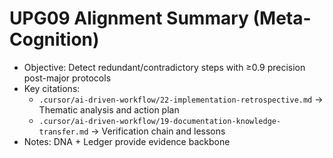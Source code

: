 # UPG09 Alignment Summary (Meta-Cognition)

- Objective: Detect redundant/contradictory steps with ≥0.9 precision post-major protocols
- Key citations:
  - `.cursor/ai-driven-workflow/22-implementation-retrospective.md` → Thematic analysis and action plan
  - `.cursor/ai-driven-workflow/19-documentation-knowledge-transfer.md` → Verification chain and lessons
- Notes: DNA + Ledger provide evidence backbone
